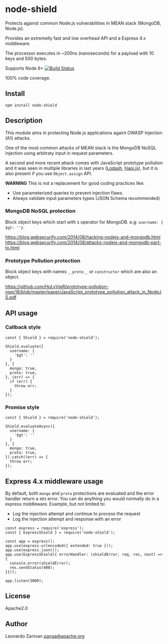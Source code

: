 # node-shield

Protects against common Node.js vulnerabilities in MEAN stack (MongoDB, Node.js).

Provides an extremelly fast and low overhead API and a Express 4.x middleware.

The processor executes in ~200ns (nanoseconds) for a payload with 10 keys and 500 bytes.

Supports Node 6+ [![Build Status](https://travis-ci.com/panga/node-shield.svg?branch=master)](https://travis-ci.com/panga/node-shield)

100% code coverage.

## Install

`npm install node-shield`

## Description

This module aims in protecting Node.js applications againt OWASP Injection (A1) attacks.

One of the most common attacks of MEAN stack is the MongoDB NoSQL injection using arbitraty input in request parameters.

A second and more recent attack comes with JavaScript prototype pollution and it was seen in multiple libraries in last years ([Lodash](https://snyk.io/vuln/SNYK-JS-LODASH-450202), [Hapi.js](https://github.com/hapijs/hapi/issues/3916)), but it is also present if you use `Object.assign` API.

**WARNING** This is not a replacement for good coding practices like:
* Use parameterized queries to prevent injection flaws.
* Always validate input parameters types (JSON Schema recommended)

### MongoDB NoSQL protection

Block object keys which start with `$` operator for MongoDB. e.g: `username: { $gt: ''}`.

https://blog.websecurify.com/2014/08/hacking-nodejs-and-mongodb.html
https://blog.websecurify.com/2014/08/attacks-nodejs-and-mongodb-part-to.html

### Prototype Pollution protection

Block object keys with names `__proto__` or `constructor` which are also an object.

https://github.com/HoLyVieR/prototype-pollution-nsec18/blob/master/paper/JavaScript_prototype_pollution_attack_in_NodeJS.pdf

## API usage

### Callback style

```
const { Shield } = require('node-shield');

Shield.evaluate({
  username: {
    '$gt': ''
  }
}, {
  mongo: true,
  proto: true,
}, (err) => {
  if (err) {
    throw err;
  }
});
```

### Promise style

```
const { Shield } = require('node-shield');

Shield.evaluateAsync({
  username: {
    '$gt': ''
  }
}, {
  mongo: true,
  proto: true,
}).catch((err) => {
  throw err;
});
```

## Express 4.x middleware usage

By default, both `mongo` and `proto` protections are evaluated and the error handler return a `403` error.
You can do anything you would normally do in a express middleware.
Example, but not limited to:
- Log the injection attempt and continue to process the request
- Log the injection attempt and response with an error

```
const express = require('express');
const { ExpressShield } = require('node-shield');

const app = express();
app.use(express.urlencoded({ extended: true }));
app.use(express.json());
app.use(ExpressShield({ errorHandler: (shieldError, req, res, next) => {
  console.error(shieldError);
  res.sendStatus(400);
}}));

app.listen(3000);
```

## License

Apache2.0

## Author

Leonardo Zanivan <panga@apache.org>
